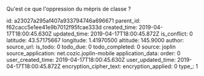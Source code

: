 Qu'est ce que l'oppression du mépris de classe ? 

id: a23027a295af407a933794746a696671
parent_id: f62cacc5e1ee41e9b7012f95fcae333d
created_time: 2019-04-17T18:00:45.630Z
updated_time: 2019-04-17T18:00:45.872Z
is_conflict: 0
latitude: 43.57175667
longitude: 1.41970500
altitude: 145.9000
author: 
source_url: 
is_todo: 0
todo_due: 0
todo_completed: 0
source: joplin
source_application: net.cozic.joplin-mobile
application_data: 
order: 0
user_created_time: 2019-04-17T18:00:45.630Z
user_updated_time: 2019-04-17T18:00:45.872Z
encryption_cipher_text: 
encryption_applied: 0
type_: 1